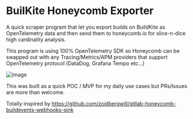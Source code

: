 # BuilKite Honeycomb Exporter

A quick scraper program that let you export builds on BuildKite as OpenTelemetry data
and then send them to honeycomb.io for slice-n-dice high cardinality analysis.

This program is using 100% OpenTelemetry SDK so Honeycomb can be swapped out with any
Tracing/Metrics/APM providers that support OpenTelemetry protocol (DataDog, Grafana Tempo etc...)

![image](https://user-images.githubusercontent.com/26684313/152633754-e83b05f1-f552-4afd-b7bd-1c0405d7839a.png)

This was built as a quick POC / MVP for my daily use cases but PRs/Issues are more than welcome.

Totally inspired by https://github.com/zoidbergwill/gitlab-honeycomb-buildevents-webhooks-sink
